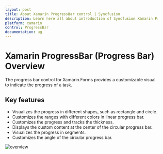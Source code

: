 ```yaml
---
layout: post
title: About Xamarin ProgressBar control | Syncfusion
description: Learn here all about introduction of Syncfusion Xamarin ProgressBar (Progress Bar) control, its elements and more.
platform: xamarin
control: ProgressBar
documentation: ug
---
```


# Xamarin ProgressBar (Progress Bar) Overview

The progress bar control for Xamarin.Forms provides a customizable visual to indicate the progress of a task.

## Key features

* Visualizes the progress in different shapes, such as rectangle and circle.
* Customizes the ranges with different colors in linear progress bar.
* Customizes the progress and tracks the thickness.
* Displays the custom content at the center of the circular progress bar.
* Visualizes the progress in segments.
* Customizes the angle of the circular progress bar.

![overview](overview_images/overview.png)
